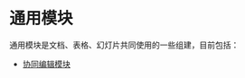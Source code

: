 # 通用模块

通用模块是文档、表格、幻灯片共同使用的一些组建，目前包括：

<ul>
  <li><a href="/common/collaboration.md/">协同编辑模块</a></li>
</ul>
